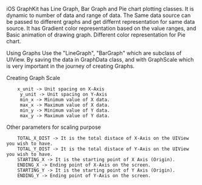 iOS GraphKit has Line Graph, Bar Graph and Pie chart plotting classes. It is dynamic to number of data and range of data.
The Same data source can be passed to different graphs and get differnt representation for same data source. It has Gradient color representation based on the value ranges, and Basic animation of drawing graph. Different color representation for Pie chart.

Using Graphs
Use the "LineGraph", "BarGraph" which are subclass of UIView. By saving the data in GraphData class, and with GraphScale which is very important in the journey of creating Graphs.

Creating Graph Scale
    
        x_unit -> Unit spacing on X-Axis
         y_unit -> Unit spacing on Y-Axis
         min_x -> Minimum value of X data.
         max_x -> Maximum value of X data.
         min_y -> Minimum value of Y data.
         max_y -> Maximum value of Y data.

Other parameters for scaling purpose


        TOTAL_X_DIST -> It is the total distace of X-Axis on the UIView you wish to have.
        TOTAL_Y_DIST -> It is the total distace of Y-Axis on the UIView you wish to have.
        STARTING_X -> It is the starting point of X Axis (Origin).
        ENDING_X -> Ending point of X-Axis on the screen. 
        STARTING_Y -> It is the starting point of Y Axis (Origin).
        ENDING_Y -> Ending point of Y-Axis on the screen.



